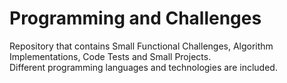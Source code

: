 # Programming and Challenges

Repository that contains Small Functional Challenges, Algorithm Implementations, Code Tests and Small Projects.     
Different programming languages and technologies are included. 
